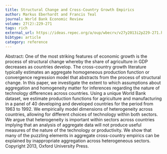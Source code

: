 ```yaml
---
title: Structural Change and Cross-Country Growth Empirics
author: Markus Eberhardt and Francis Teal
journal: World Bank Economic Review
volume: 27(2):229-271
tags: rich
external_url: https://ideas.repec.org/a/oup/wbecrv/v27y2013i2p229-271.html
bibtype: article
category: reference
---
```

Abstract:  One of the most striking features of economic growth is the process of structural change whereby the share of agriculture in GDP decreases as countries develop. The cross-country growth literature typically estimates an aggregate homogeneous production function or convergence regression model that abstracts from the process of structural change. In this paper, we investigate the extent to which assumptions about aggregation and homogeneity matter for inferences regarding the nature of technology differences across countries. Using a unique World Bank dataset, we estimate production functions for agriculture and manufacturing in a panel of 40 developing and developed countries for the period from 1963 to 1992. We empirically model dimensions of heterogeneity across countries, allowing for different choices of technology within both sectors. We argue that heterogeneity is important within sectors across countries implying that an analysis of aggregate data will not produce useful measures of the nature of the technology or productivity. We show that many of the puzzling elements in aggregate cross-country empirics can be explained by inappropriate aggregation across heterogeneous sectors. Copyright 2013, Oxford University Press.
